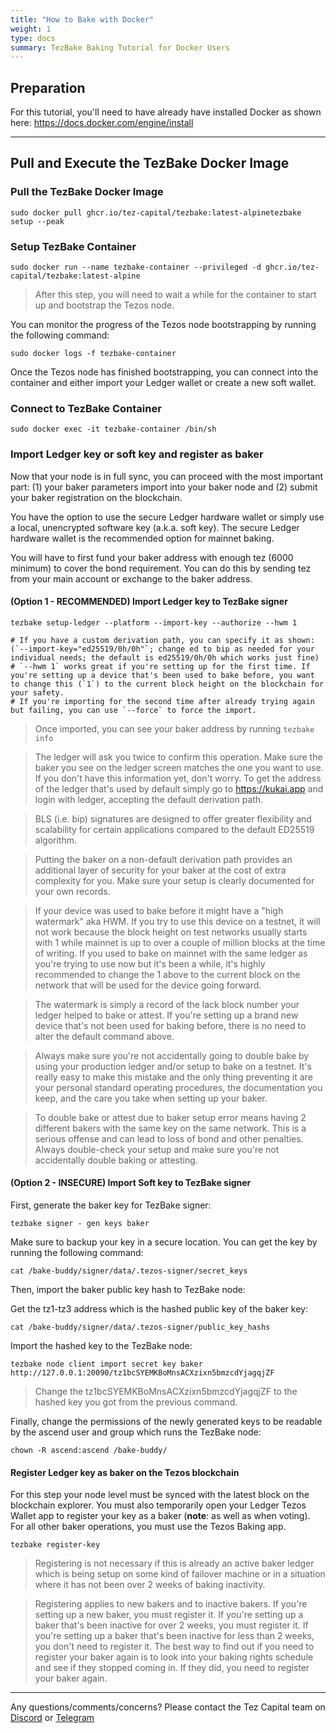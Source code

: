 ```yaml
---
title: "How to Bake with Docker"
weight: 1
type: docs
summary: TezBake Baking Tutorial for Docker Users
---
```


## Preparation

For this tutorial, you'll need to have already have installed Docker as shown here: https://docs.docker.com/engine/install

---

## Pull and Execute the TezBake Docker Image

### Pull the TezBake Docker Image

   ```
   sudo docker pull ghcr.io/tez-capital/tezbake:latest-alpinetezbake setup --peak
   ```

### Setup TezBake Container

   ```
   sudo docker run --name tezbake-container --privileged -d ghcr.io/tez-capital/tezbake:latest-alpine
   ```

> After this step, you will need to wait a while for the container to start up and bootstrap the Tezos node.

You can monitor the progress of the Tezos node bootstrapping by running the following command:

   ```
   sudo docker logs -f tezbake-container
   ```

Once the Tezos node has finished bootstrapping, you can connect into the container and either import your Ledger wallet or create a new soft wallet.

### Connect to TezBake Container

   ```
   sudo docker exec -it tezbake-container /bin/sh
   ```

### Import Ledger key or soft key and register as baker
Now that your node is in full sync, you can proceed with the most important part: (1) your baker parameters import into your baker node and (2) submit your baker registration on the blockchain.

You have the option to use the secure Ledger hardware wallet or simply use a local, unencrypted software key (a.k.a. soft key). The secure Ledger hardware wallet is the recommended option for mainnet baking.

You will have to first fund your baker address with enough tez (6000 minimum) to cover the bond requirement. You can do this by sending tez from your main account or exchange to the baker address.

#### (Option 1 - RECOMMENDED) Import Ledger key to TezBake signer
   ```
   tezbake setup-ledger --platform --import-key --authorize --hwm 1

   # If you have a custom derivation path, you can specify it as shown: (`--import-key="ed25519/0h/0h"`; change ed to bip as needed for your individual needs; the default is ed25519/0h/0h which works just fine)
   # `--hwm 1` works great if you're setting up for the first time. If you're setting up a device that's been used to bake before, you want to change this (`1`) to the current block height on the blockchain for your safety.
   # If you're importing for the second time after already trying again but failing, you can use `--force` to force the import.
   ```

> Once imported, you can see your baker address by running `tezbake info`

> The ledger will ask you twice to confirm this operation. Make sure the baker you see on the ledger screen matches the one you want to use. If you don't have this information yet, don't worry. To get the address of the ledger that's used by default simply go to https://kukai.app and login with ledger, accepting the default derivation path.

> BLS (i.e. bip) signatures are designed to offer greater flexibility and scalability for certain applications compared to the default ED25519 algorithm. 

> Putting the baker on a non-default derivation path provides an additional layer of security for your baker at the cost of extra complexity for you. Make sure your setup is clearly documented for your own records.

> If your device was used to bake before it might have a "high watermark" aka HWM. If you try to use this device on a testnet, it will not work because the block height on test networks usually starts with 1 while mainnet is up to over a couple of million blocks at the time of writing.
If you used to bake on mainnet with the same ledger as you're trying to use now but it's been a while, it's highly recommended to change the 1 above to the current block on the network that will be used for the device going forward.

> The watermark is simply a record of the lack block number your ledger helped to bake or attest. If you're setting up a brand new device that's not been used for baking before, there is no need to alter the default command above.

> Always make sure you're not accidentally going to double bake by using your production ledger and/or setup to bake on a testnet. It's really easy to make this mistake and the only thing preventing it are your personal standard operating procedures, the documentation you keep, and the care you take when setting up your baker.

> To double bake or attest due to baker setup error means having 2 different bakers with the same key on the same network. This is a serious offense and can lead to loss of bond and other penalties. Always double-check your setup and make sure you're not accidentally double baking or attesting.

#### (Option 2 - INSECURE) Import Soft key to TezBake signer
First, generate the baker key for TezBake signer:

   ```
   tezbake signer - gen keys baker
   ```

Make sure to backup your key in a secure location. You can get the key by running the following command:

   ```
   cat /bake-buddy/signer/data/.tezos-signer/secret_keys
   ```

Then, import the baker public key hash to TezBake node:

Get the tz1-tz3 address which is the hashed public key of the baker key:

   ```
   cat /bake-buddy/signer/data/.tezos-signer/public_key_hashs
   ```

Import the hashed key to the TezBake node:

   ```
   tezbake node client import secret key baker http://127.0.0.1:20090/tz1bcSYEMKBoMnsACXzixn5bmzcdYjagqjZF
   ```

> Change the tz1bcSYEMKBoMnsACXzixn5bmzcdYjagqjZF to the hashed key you got from the previous command.

Finally, change the permissions of the newly generated keys to be readable by the ascend user and group which runs the TezBake node:

   ```
   chown -R ascend:ascend /bake-buddy/
   ```


#### Register Ledger key as baker on the Tezos blockchain
For this step your node level must be synced with the latest block on the blockchain explorer. You must also temporarily open your Ledger Tezos Wallet app to register your key as a baker (__note__: as well as when voting). For all other baker operations, you must use the Tezos Baking app.

   ```
   tezbake register-key
   ```

> Registering is not necessary if this is already an active baker ledger which is being setup on some kind of failover machine or in a situation where it has not been over 2 weeks of baking inactivity.

> Registering applies to new bakers and to inactive bakers. If you're setting up a new baker, you must register it. If you're setting up a baker that's been inactive for over 2 weeks, you must register it. If you're setting up a baker that's been inactive for less than 2 weeks, you don't need to register it. The best way to find out if you need to register your baker again is to look into your baking rights schedule and see if they stopped coming in. If they did, you need to register your baker again.

---

Any questions/comments/concerns? Please contact the Tez Capital team on
[Discord](https://discord.gg/cVGMA4MaNM) or [Telegram](https://t.me/tezcapital) 